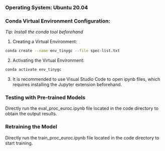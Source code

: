 
### Operating System: Ubuntu 20.04

### Conda Virtual Environment Configuration:
*Tip: Install the conda tool beforehand*
1. Creating a Virtual Environment:
```bash
conda create --name env_tinygc --file spec-list.txt
```
2. Activating the Virtual Environment:
```bash
conda activate env_tinygc
```
3. It is recommended to use Visual Studio Code to open ipynb files, which requires installing the Jupyter extension beforehand.

### Testing with Pre-trained Models
Directly run the eval_proc_euroc.ipynb file located in the code directory to obtain the output results.

### Retraining the Model
Directly run the train_proc_euroc.ipynb file located in the code directory to start training.
